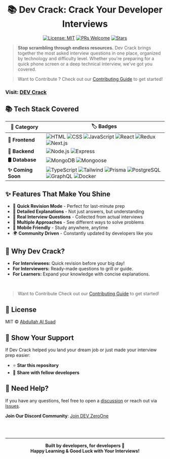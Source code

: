 <h1 align="center">📚 Dev Crack: Crack Your Developer Interviews</h1>

<div align="center">

[![License: MIT](https://img.shields.io/badge/License-MIT-yellow.svg)](https://opensource.org/licenses/MIT)
[![PRs Welcome](https://img.shields.io/badge/PRs-welcome-brightgreen.svg)](https://github.com/abdullahalsuad/dev-crack/pulls)
[![Stars](https://img.shields.io/github/stars/abdullahalsuad/dev-crack)](https://github.com/abdullahalsuad/dev-crack/stargazers)

</div>

<!-- About -->

> **Stop scrambling through endless resources.** Dev Crack brings together the most asked interview questions in one place, organized by technology and difficulty level. Whether you're preparing for a quick phone screen or a deep technical interview, we've got you covered.

> Want to Contribute ? Check out our [Contributing Guide](CONTRIBUTING.md) to get started!

### **Visit:** [DEV Crack](https://abdullahalsuad.github.io/dev-crack)


<!-- Tech e Coved  -->

## 📚 Tech Stack Covered

| 🧱 Category        | 🏷️ Badges                                                                                                                                                                                                                                                                                                                                                                                                                                                                                                                                            |
| ------------------ | ---------------------------------------------------------------------------------------------------------------------------------------------------------------------------------------------------------------------------------------------------------------------------------------------------------------------------------------------------------------------------------------------------------------------------------------------------------------------------------------------------------------------------------------------------- |
| **🎨 Frontend**    | ![HTML](https://img.shields.io/badge/HTML-E34F26?logo=html5&logoColor=white) ![CSS](https://img.shields.io/badge/CSS-1572B6?logo=css3&logoColor=white) ![JavaScript](https://img.shields.io/badge/JavaScript-F7DF1E?logo=javascript&logoColor=black) ![React](https://img.shields.io/badge/React-61DAFB?logo=react&logoColor=white) ![Redux](https://img.shields.io/badge/Redux-764ABC?logo=redux&logoColor=white) ![Next.js](https://img.shields.io/badge/Next.js-000000?logo=next.js&logoColor=white)                                              |
| **🔧 Backend**     | ![Node.js](https://img.shields.io/badge/Node.js-339933?logo=node.js&logoColor=white) ![Express](https://img.shields.io/badge/Express-000000?logo=express&logoColor=white)                                                                                                                                                                                                                                                                                                                                                                            |
| **🛢️ Database**    | ![MongoDB](https://img.shields.io/badge/MongoDB-47A248?logo=mongodb&logoColor=white) ![Mongoose](https://img.shields.io/badge/Mongoose-880000?logo=mongoose&logoColor=white)                                                                                                                                                                                                                                                                                                                                                                         |
| **✨ Coming Soon** | ![TypeScript](https://img.shields.io/badge/TypeScript-3178C6?logo=typescript&logoColor=white) ![Tailwind](https://img.shields.io/badge/Tailwind_CSS-06B6D4?logo=tailwind-css&logoColor=white) ![Prisma](https://img.shields.io/badge/Prisma-2D3748?logo=prisma&logoColor=white) ![PostgreSQL](https://img.shields.io/badge/PostgreSQL-336791?logo=postgresql&logoColor=white) ![GraphQL](https://img.shields.io/badge/GraphQL-E10098?logo=graphql&logoColor=white) ![Docker](https://img.shields.io/badge/Docker-2496ED?logo=docker&logoColor=white) |

<!-- Features -->

## ✨ Features That Make You Shine

- 🚀 **Quick Revision Mode** - Perfect for last-minute prep
- 📖 **Detailed Explanations** - Not just answers, but understanding
- 🎯 **Real Interview Questions** - Collected from actual interviews
- 🔄 **Multiple Approaches** - See different ways to solve problems
- 📱 **Mobile Friendly** - Study anywhere, anytime
- 🌍 **Community Driven** - Constantly updated by developers like you

## 🎯 Why Dev Crack?

- **For Interviewees:** Quick revision before your big day!
- **For Interviewers:** Ready-made questions to grill or guide.
- **For Learners:** Expand your knowledge with concise explanations.

<br/>

> Want to Contribute Check out our [Contributing Guide](CONTRIBUTING.md) to get started!

## 📄 License

MIT © [Abdullah Al Suad](https://github.com/abdullahalsuad)

<!-- Support -->

## 💖 Show Your Support

If Dev Crack helped you land your dream job or just made your interview prep easier:

- ⭐ **Star this repository**
- 🔄 **Share with fellow developers**

## 🙌 Need Help?

If you have any questions, feel free to open a [discussion](https://github.com/abdullahalsuad/dev-crack/discussions) or reach out via [Issues](https://github.com/abdullahalsuad/dev-crack/issues).

**Join Our Discord Community**: [Join DEV ZeroOne](https://discord.gg/VRPSPcak)

<br/>
<br/>

---

<p align="center">
  <strong>Built by developers, for developers 🚀</strong><br>
  <b>Happy Learning & Good Luck with Your Interviews!</b>
</p>
